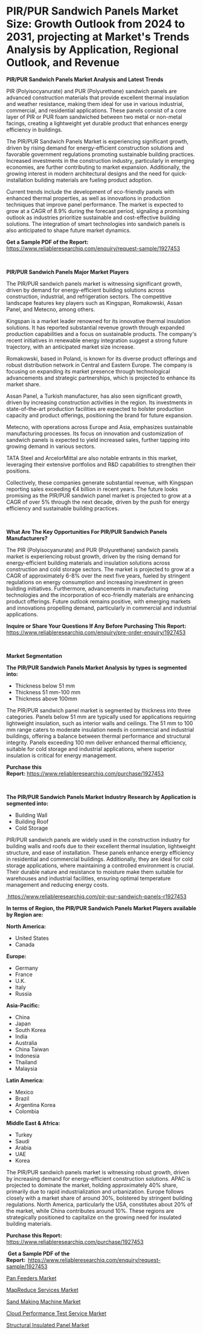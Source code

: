 <p><h1>PIR/PUR Sandwich Panels Market Size: Growth Outlook from 2024 to 2031, projecting at Market's Trends Analysis by Application, Regional Outlook, and Revenue</h1></p><p><strong>PIR/PUR Sandwich Panels Market Analysis and Latest Trends</strong></p>
<p><p>PIR (Polyisocyanurate) and PUR (Polyurethane) sandwich panels are advanced construction materials that provide excellent thermal insulation and weather resistance, making them ideal for use in various industrial, commercial, and residential applications. These panels consist of a core layer of PIR or PUR foam sandwiched between two metal or non-metal facings, creating a lightweight yet durable product that enhances energy efficiency in buildings.</p><p>The PIR/PUR Sandwich Panels Market is experiencing significant growth, driven by rising demand for energy-efficient construction solutions and favorable government regulations promoting sustainable building practices. Increased investments in the construction industry, particularly in emerging economies, are further contributing to market expansion. Additionally, the growing interest in modern architectural designs and the need for quick-installation building materials are fueling product adoption.</p><p>Current trends include the development of eco-friendly panels with enhanced thermal properties, as well as innovations in production techniques that improve panel performance. The market is expected to grow at a CAGR of 8.9% during the forecast period, signaling a promising outlook as industries prioritize sustainable and cost-effective building solutions. The integration of smart technologies into sandwich panels is also anticipated to shape future market dynamics.</p></p>
<p><strong>Get a Sample PDF of the Report:&nbsp;</strong> <a href="https://www.reliableresearchiq.com/enquiry/request-sample/1927453?utm_campaign=1087&utm_medium=2&utm_source=Github&utm_content=ia&utm_term=25102024&utm_id=pirpur-sandwich-panels">https://www.reliableresearchiq.com/enquiry/request-sample/1927453</a></p>
<p>&nbsp;</p>
<p><strong>PIR/PUR Sandwich Panels Major Market Players</strong></p>
<p><p>The PIR/PUR sandwich panels market is witnessing significant growth, driven by demand for energy-efficient building solutions across construction, industrial, and refrigeration sectors. The competitive landscape features key players such as Kingspan, Romakowski, Assan Panel, and Metecno, among others.</p><p>Kingspan is a market leader renowned for its innovative thermal insulation solutions. It has reported substantial revenue growth through expanded production capabilities and a focus on sustainable products. The company's recent initiatives in renewable energy integration suggest a strong future trajectory, with an anticipated market size increase.</p><p>Romakowski, based in Poland, is known for its diverse product offerings and robust distribution network in Central and Eastern Europe. The company is focusing on expanding its market presence through technological advancements and strategic partnerships, which is projected to enhance its market share.</p><p>Assan Panel, a Turkish manufacturer, has also seen significant growth, driven by increasing construction activities in the region. Its investments in state-of-the-art production facilities are expected to bolster production capacity and product offerings, positioning the brand for future expansion.</p><p>Metecno, with operations across Europe and Asia, emphasizes sustainable manufacturing processes. Its focus on innovation and customization of sandwich panels is expected to yield increased sales, further tapping into growing demand in various sectors.</p><p>TATA Steel and ArcelorMittal are also notable entrants in this market, leveraging their extensive portfolios and R&D capabilities to strengthen their positions. </p><p>Collectively, these companies generate substantial revenue, with Kingspan reporting sales exceeding €4 billion in recent years. The future looks promising as the PIR/PUR sandwich panel market is projected to grow at a CAGR of over 5% through the next decade, driven by the push for energy efficiency and sustainable building practices.</p></p>
<p>&nbsp;</p>
<p><strong>What Are The Key Opportunities For PIR/PUR Sandwich Panels Manufacturers?</strong></p>
<p><p>The PIR (Polyisocyanurate) and PUR (Polyurethane) sandwich panels market is experiencing robust growth, driven by the rising demand for energy-efficient building materials and insulation solutions across construction and cold storage sectors. The market is projected to grow at a CAGR of approximately 6-8% over the next five years, fueled by stringent regulations on energy consumption and increasing investment in green building initiatives. Furthermore, advancements in manufacturing technologies and the incorporation of eco-friendly materials are enhancing product offerings. Future outlook remains positive, with emerging markets and innovations propelling demand, particularly in commercial and industrial applications.</p></p>
<p><strong>Inquire or Share Your Questions If Any Before Purchasing This Report:</strong> <a href="https://www.reliableresearchiq.com/enquiry/pre-order-enquiry/1927453?utm_campaign=1087&utm_medium=2&utm_source=Github&utm_content=ia&utm_term=25102024&utm_id=pirpur-sandwich-panels">https://www.reliableresearchiq.com/enquiry/pre-order-enquiry/1927453</a></p>
<p>&nbsp;</p>
<p><strong>Market Segmentation</strong></p>
<p><strong>The PIR/PUR Sandwich Panels Market Analysis by types is segmented into:</strong></p>
<p><ul><li>Thickness below 51 mm</li><li>Thickness 51 mm-100 mm</li><li>Thickness above 100mm</li></ul></p>
<p><p>The PIR/PUR sandwich panel market is segmented by thickness into three categories. Panels below 51 mm are typically used for applications requiring lightweight insulation, such as interior walls and ceilings. The 51 mm to 100 mm range caters to moderate insulation needs in commercial and industrial buildings, offering a balance between thermal performance and structural integrity. Panels exceeding 100 mm deliver enhanced thermal efficiency, suitable for cold storage and industrial applications, where superior insulation is critical for energy management.</p></p>
<p><strong>Purchase this Report:&nbsp;</strong><a href="https://www.reliableresearchiq.com/purchase/1927453?utm_campaign=1087&utm_medium=2&utm_source=Github&utm_content=ia&utm_term=25102024&utm_id=pirpur-sandwich-panels">https://www.reliableresearchiq.com/purchase/1927453</a></p>
<p>&nbsp;</p>
<p><strong>The PIR/PUR Sandwich Panels Market Industry Research by Application is segmented into:</strong></p>
<p><ul><li>Building Wall</li><li>Building Roof</li><li>Cold Storage</li></ul></p>
<p><p>PIR/PUR sandwich panels are widely used in the construction industry for building walls and roofs due to their excellent thermal insulation, lightweight structure, and ease of installation. These panels enhance energy efficiency in residential and commercial buildings. Additionally, they are ideal for cold storage applications, where maintaining a controlled environment is crucial. Their durable nature and resistance to moisture make them suitable for warehouses and industrial facilities, ensuring optimal temperature management and reducing energy costs.</p></p>
<p><a href="https://www.reliableresearchiq.com/pir-pur-sandwich-panels-r1927453?utm_campaign=1087&utm_medium=2&utm_source=Github&utm_content=ia&utm_term=25102024&utm_id=pirpur-sandwich-panels">&nbsp;https://www.reliableresearchiq.com/pir-pur-sandwich-panels-r1927453</a></p>
<p><strong>In terms of Region, the PIR/PUR Sandwich Panels Market Players available by Region are:</strong></p>
<p>
    <p> <strong> North America: </strong>
        <ul>
            <li>United States</li>
            <li>Canada</li>
        </ul>
        </p> 
    <p> <strong> Europe: </strong>
        <ul>
            <li>Germany</li>
            <li>France</li>
            <li>U.K.</li>
            <li>Italy</li>
            <li>Russia</li>
        </ul>
        </p> 
    <p> <strong> Asia-Pacific: </strong>
        <ul>
            <li>China</li>
            <li>Japan</li>
            <li>South Korea</li>
            <li>India</li>
            <li>Australia</li>
            <li>China Taiwan</li>
            <li>Indonesia</li>
            <li>Thailand</li>
            <li>Malaysia</li>
        </ul>
        </p> 
    <p> <strong> Latin America: </strong>
        <ul>
            <li>Mexico</li>
            <li>Brazil</li>
            <li>Argentina Korea</li>
            <li>Colombia</li>
        </ul>
        </p> 
    <p> <strong> Middle East & Africa: </strong>
        <ul>
            <li>Turkey</li>
            <li>Saudi</li>
            <li>Arabia</li>
            <li>UAE</li>
            <li>Korea</li>
        </ul>
    </p>
    </p>
<p><p>The PIR/PUR sandwich panels market is witnessing robust growth, driven by increasing demand for energy-efficient construction solutions. APAC is projected to dominate the market, holding approximately 40% share, primarily due to rapid industrialization and urbanization. Europe follows closely with a market share of around 30%, bolstered by stringent building regulations. North America, particularly the USA, constitutes about 20% of the market, while China contributes around 10%. These regions are strategically positioned to capitalize on the growing need for insulated building materials.</p></p>
<p><strong>Purchase this Report: </strong><a href="https://www.reliableresearchiq.com/purchase/1927453?utm_campaign=1087&utm_medium=2&utm_source=Github&utm_content=ia&utm_term=25102024&utm_id=pirpur-sandwich-panels">https://www.reliableresearchiq.com/purchase/1927453</a></p>
<p>&nbsp;<strong>Get a Sample PDF of the Report:&nbsp;&nbsp;</strong><a href="https://www.reliableresearchiq.com/enquiry/request-sample/1927453?utm_campaign=1087&utm_medium=2&utm_source=Github&utm_content=ia&utm_term=25102024&utm_id=pirpur-sandwich-panels">https://www.reliableresearchiq.com/enquiry/request-sample/1927453</a></p>
<p><strong></strong></p>
<p><p><a href="https://issuu.com/reportprime-2/docs/pan-feeders-market-size-2030.pptx_dc09d3a31342fb?utm_campaign=1087&utm_medium=2&utm_source=Github&utm_content=ia&utm_term=25102024&utm_id=pirpur-sandwich-panels">Pan Feeders Market</a></p><p><a href="https://www.linkedin.com/pulse/mapreduce-services-market-evolution-key-trends-regional-dynamics-zvtxc?utm_campaign=1087&utm_medium=2&utm_source=Github&utm_content=ia&utm_term=25102024&utm_id=pirpur-sandwich-panels">MapReduce Services Market</a></p><p><a href="https://issuu.com/reportprime-2/docs/sand-making-machine-market-size-203_740d7e41852879?utm_campaign=1087&utm_medium=2&utm_source=Github&utm_content=ia&utm_term=25102024&utm_id=pirpur-sandwich-panels">Sand Making Machine Market</a></p><p><a href="https://www.linkedin.com/pulse/global-cloud-performance-test-service-market-share-growth-opportunities-poioc?utm_campaign=1087&utm_medium=2&utm_source=Github&utm_content=ia&utm_term=25102024&utm_id=pirpur-sandwich-panels">Cloud Performance Test Service Market</a></p><p><a href="https://github.com/seraphinaqist/Market-Research-Report-List-1/blob/main/structural-insulated-panel-market.md?utm_campaign=1087&utm_medium=2&utm_source=Github&utm_content=ia&utm_term=25102024&utm_id=pirpur-sandwich-panels">Structural Insulated Panel Market</a></p></p>